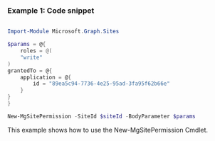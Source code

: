 ### Example 1: Code snippet

```powershell

Import-Module Microsoft.Graph.Sites

$params = @{
	roles = @(
	"write"
)
grantedTo = @{
	application = @{
		id = "89ea5c94-7736-4e25-95ad-3fa95f62b66e"
	}
}
}

New-MgSitePermission -SiteId $siteId -BodyParameter $params

```
This example shows how to use the New-MgSitePermission Cmdlet.

